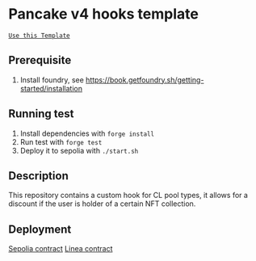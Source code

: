 # Pancake v4 hooks template

[`Use this Template`](https://github.com/new?owner=pancakeswap&template_name=pancake-v4-hooks-template&template_owner=pancakeswap)

## Prerequisite

1. Install foundry, see https://book.getfoundry.sh/getting-started/installation

## Running test

1. Install dependencies with `forge install`
2. Run test with `forge test`
3. Deploy it to sepolia with `./start.sh`

## Description

This repository contains a custom hook for CL pool types, it allows for a discount if the user is holder of a certain NFT collection.

## Deployment
[Sepolia contract](https://eth-sepolia.blockscout.com/address/0x76333b4B92Ca51b692FAB95Bf48A77d60681A965?tab=contract)
[Linea contract](https://eth-sepolia.blockscout.com/address/0x76333b4B92Ca51b692FAB95Bf48A77d60681A965?tab=contract)
